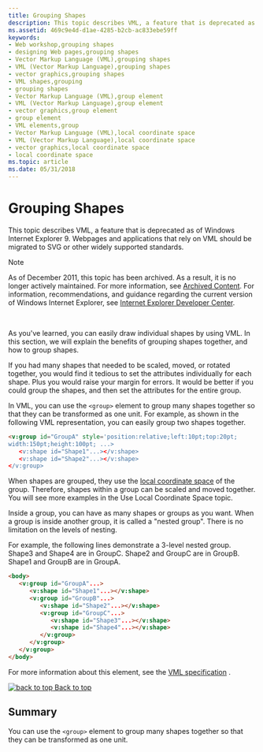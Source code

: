 ```yaml
---
title: Grouping Shapes
description: This topic describes VML, a feature that is deprecated as of Windows Internet Explorer 9. Webpages and applications that rely on VML should be migrated to SVG or other widely supported standards.
ms.assetid: 469c9e4d-d1ae-4285-b2cb-ac833ebe59ff
keywords:
- Web workshop,grouping shapes
- designing Web pages,grouping shapes
- Vector Markup Language (VML),grouping shapes
- VML (Vector Markup Language),grouping shapes
- vector graphics,grouping shapes
- VML shapes,grouping
- grouping shapes
- Vector Markup Language (VML),group element
- VML (Vector Markup Language),group element
- vector graphics,group element
- group element
- VML elements,group
- Vector Markup Language (VML),local coordinate space
- VML (Vector Markup Language),local coordinate space
- vector graphics,local coordinate space
- local coordinate space
ms.topic: article
ms.date: 05/31/2018
---
```


# Grouping Shapes

This topic describes VML, a feature that is deprecated as of Windows Internet Explorer 9. Webpages and applications that rely on VML should be migrated to SVG or other widely supported standards.

> [!Note]  
> As of December 2011, this topic has been archived. As a result, it is no longer actively maintained. For more information, see [Archived Content](https://docs.microsoft.com/previous-versions/windows/internet-explorer/ie-developer/). For information, recommendations, and guidance regarding the current version of Windows Internet Explorer, see [Internet Explorer Developer Center](https://go.microsoft.com/fwlink/p/?linkid=204313).

 

As you've learned, you can easily draw individual shapes by using VML. In this section, we will explain the benefits of grouping shapes together, and how to group shapes.

If you had many shapes that needed to be scaled, moved, or rotated together, you would find it tedious to set the attributes individually for each shape. Plus you would raise your margin for errors. It would be better if you could group the shapes, and then set the attributes for the entire group.

In VML, you can use the `<group>` element to group many shapes together so that they can be transformed as one unit. For example, as shown in the following VML representation, you can easily group two shapes together.


```HTML
<v:group id="GroupA" style='position:relative;left:10pt;top:20pt;
width:150pt;height:100pt; ...>
   <v:shape id="Shape1"...></v:shape>
   <v:shape id="Shape2"...></v:shape>
</v:group>
```



When shapes are grouped, they use the [local coordinate space](web-workshop---how-to-use-vml-on-web-pages----local-coordinate-space.md) of the group. Therefore, shapes within a group can be scaled and moved together. You will see more examples in the Use Local Coordinate Space topic.

Inside a group, you can have as many shapes or groups as you want. When a group is inside another group, it is called a "nested group". There is no limitation on the levels of nesting.

For example, the following lines demonstrate a 3-level nested group. Shape3 and Shape4 are in GroupC. Shape2 and GroupC are in GroupB. Shape1 and GroupB are in GroupA.


```HTML
<body>
   <v:group id="GroupA"...>
      <v:shape id="Shape1"...></v:shape>
      <v:group id="GroupB"...>
         <v:shape id="Shape2"...></v:shape>
         <v:group id="GroupC"...>
            <v:shape id="Shape3"...></v:shape>
            <v:shape id="Shape4"...></v:shape>
         </v:group>
      </v:group>
   </v:group>
</body>
```



For more information about this element, see the [VML specification](https://www.w3.org/TR/NOTE-VML#-toc416858388) .

[![back to top](images/top.gif) Back to top](#top)

## Summary

You can use the `<group>` element to group many shapes together so that they can be transformed as one unit.

 

 




